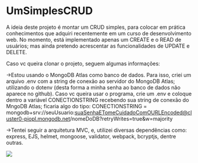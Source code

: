 # UmSimplesCRUD
A ideia deste projeto é montar um CRUD simples, para colocar em prática conhecimentos que adquiri recentemente em um curso de desenvolvimento web. No momento, está implementado apenas um CREATE e o READ de usuários; mas ainda pretendo acrescentar as funcionalidades de UPDATE e DELETE.

Caso vc queira clonar o projeto, seguem algumas informações:

  ->Estou usando o MongoDB Atlas como banco de dados. Para isso, criei um arquivo .env com a string de conexão ao servidor do MongoDB Atlas; utilizando o dotenv (desta forma a minha senha ao banco de dados não aparece no github). Caso vc queira usar o programa, crie um .env e coloque dentro a variável CONECTIONSTRING recebendo sua string de conexão do MngoDB Atlas; ficaria algo do tipo: CONECTIONSTRING = mongodb+srv://seuUsuario:suaSenhaETomeCuidadoComOURLEncoded@cluster0-piopl.mongodb.net/nomeDoDB?retryWrites=true&w=majority
  
  ->Tentei seguir a arquitetura MVC, e, utilizei diversas dependências como: express, EJS, helmet, mongoose, validator, webpack, bcryptjs, dentre outras.
  
  [![](http://img.youtube.com/vi/-9FaAJrSCRA/0.jpg)](http://www.youtube.com/watch?v=-9FaAJrSCRA "")
